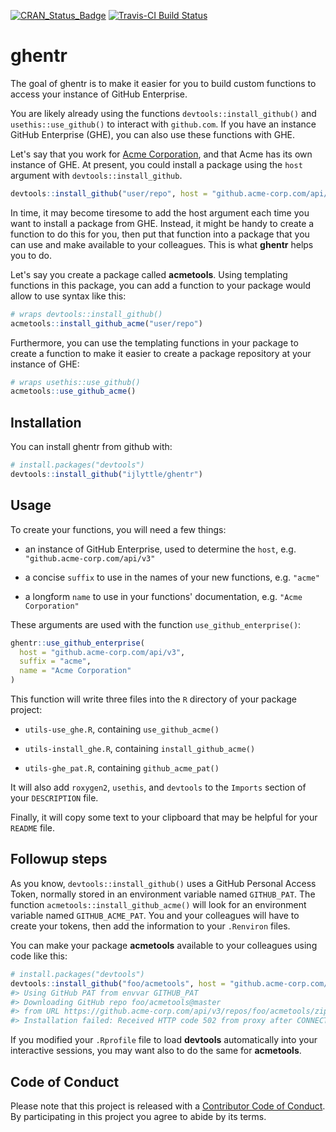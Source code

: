 
<!-- README.md is generated from README.Rmd. Please edit that file -->
[![CRAN\_Status\_Badge](https://www.r-pkg.org/badges/version/ghentr)](https://cran.r-project.org/package=ghentr) [![Travis-CI Build Status](https://travis-ci.org/ijlyttle/ghentr.svg?branch=master)](https://travis-ci.org/ijlyttle/ghentr)

ghentr
======

The goal of ghentr is to make it easier for you to build custom functions to access your instance of GitHub Enterprise.

You are likely already using the functions `devtools::install_github()` and `usethis::use_github()` to interact with `github.com`. If you have an instance GitHub Enterprise (GHE), you can also use these functions with GHE.

Let's say that you work for [Acme Corporation](https://en.wikipedia.org/wiki/Acme_Corporation), and that Acme has its own instance of GHE. At present, you could install a package using the `host` argument with `devtools::install_github`.

``` r
devtools::install_github("user/repo", host = "github.acme-corp.com/api/v3")
```

In time, it may become tiresome to add the host argument each time you want to install a package from GHE. Instead, it might be handy to create a function to do this for you, then put that function into a package that you can use and make available to your colleagues. This is what **ghentr** helps you to do.

Let's say you create a package called **acmetools**. Using templating functions in this package, you can add a function to your package would allow to use syntax like this:

``` r
# wraps devtools::install_github()
acmetools::install_github_acme("user/repo")
```

Furthermore, you can use the templating functions in your package to create a function to make it easier to create a package repository at your instance of GHE:

``` r
# wraps usethis::use_github()
acmetools::use_github_acme()
```

Installation
------------

You can install ghentr from github with:

``` r
# install.packages("devtools")
devtools::install_github("ijlyttle/ghentr")
```

Usage
-----

To create your functions, you will need a few things:

-   an instance of GitHub Enterprise, used to determine the `host`, e.g. `"github.acme-corp.com/api/v3"`

-   a concise `suffix` to use in the names of your new functions, e.g. `"acme"`

-   a longform `name` to use in your functions' documentation, e.g. `"Acme Corporation"`

These arguments are used with the function `use_github_enterprise()`:

``` r
ghentr::use_github_enterprise(
  host = "github.acme-corp.com/api/v3",
  suffix = "acme",
  name = "Acme Corporation"
)
```

This function will write three files into the `R` directory of your package project:

-   `utils-use_ghe.R`, containing `use_github_acme()`

-   `utils-install_ghe.R`, containing `install_github_acme()`

-   `utils-ghe_pat.R`, containing `github_acme_pat()`

It will also add `roxygen2`, `usethis`, and `devtools` to the `Imports` section of your `DESCRIPTION` file.

Finally, it will copy some text to your clipboard that may be helpful for your `README` file.

Followup steps
--------------

As you know, `devtools::install_github()` uses a GitHub Personal Access Token, normally stored in an environment variable named `GITHUB_PAT`. The function `acmetools::install_github_acme()` will look for an environment variable named `GITHUB_ACME_PAT`. You and your colleagues will have to create your tokens, then add the information to your `.Renviron` files.

You can make your package **acmetools** available to your colleagues using code like this:

``` r
# install.packages("devtools")
devtools::install_github("foo/acmetools", host = "github.acme-corp.com/api/v3")
#> Using GitHub PAT from envvar GITHUB_PAT
#> Downloading GitHub repo foo/acmetools@master
#> from URL https://github.acme-corp.com/api/v3/repos/foo/acmetools/zipball/master
#> Installation failed: Received HTTP code 502 from proxy after CONNECT
```

If you modified your `.Rprofile` file to load **devtools** automatically into your interactive sessions, you may want also to do the same for **acmetools**.

Code of Conduct
---------------

Please note that this project is released with a [Contributor Code of Conduct](CONDUCT.md). By participating in this project you agree to abide by its terms.
